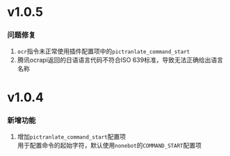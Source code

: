 # v1.0.5
### 问题修复
1. `ocr`指令未正常使用插件配置项中的`pictranlate_command_start`
2. 腾讯ocrapi返回的日语语言代码不符合ISO 639标准，导致无法正确给出语言名称

# v1.0.4
### 新增功能
1. 增加`pictranlate_command_start`配置项\
用于配置命令的起始字符，默认使用`nonebot`的`COMMAND_START`配置项
